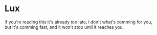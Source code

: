 # Lux
If you're reading this it's already too late, I don't what's comming for you, but it's comming fast, and it won't stop until it reaches you.
